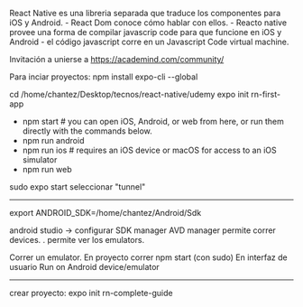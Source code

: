 
React Native es una libreria separada que traduce los componentes para iOS y Android.
	- React Dom conoce cómo hablar con ellos.
	- Reacto native provee una forma de compilar javascrip code para que funcione en iOS y Android
	- el código javascript corre en un Javascript Code virtual machine.

Invitación a unierse a https://academind.com/community/

Para inciar proyectos:
	npm install expo-cli --global

cd /home/chantez/Desktop/tecnos/react-native/udemy
expo init rn-first-app
- npm start # you can open iOS, Android, or web from here, or run them directly with the commands below.
- npm run android
- npm run ios # requires an iOS device or macOS for access to an iOS simulator
- npm run web

sudo expo start
seleccionar "tunnel"


---------------------------
export ANDROID_SDK=/home/chantez/Android/Sdk

android studio -> configurar SDK manager
AVD manager permite correr devices.
	. permite ver los emulators.

Correr un emulator.
En proyecto correr npm start (con sudo)
En interfaz de usuario Run on Android device/emulator

----------------------------
crear proyecto: expo init rn-complete-guide